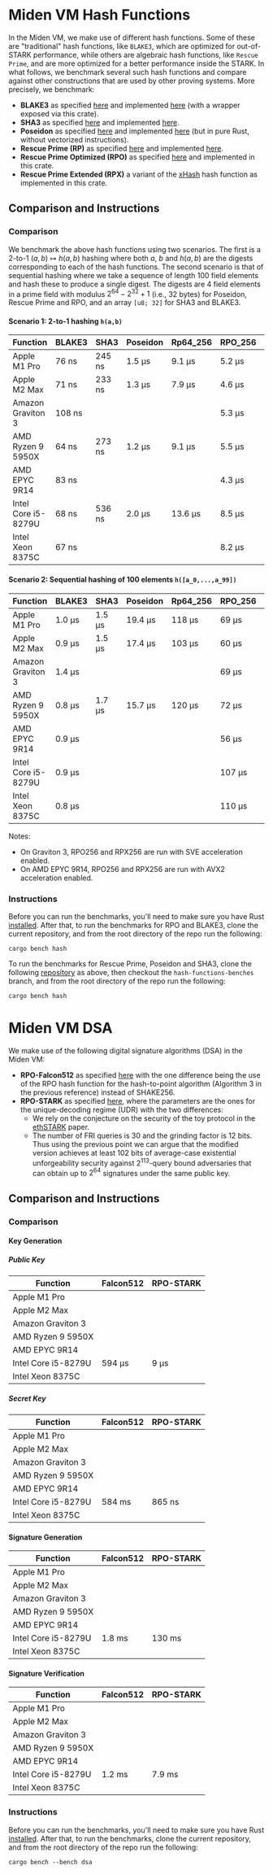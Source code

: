 # Miden VM Hash Functions
In the Miden VM, we make use of different hash functions. Some of these are "traditional" hash functions, like `BLAKE3`, which are optimized for out-of-STARK performance, while others are algebraic hash functions, like `Rescue Prime`, and are more optimized for a better performance inside the STARK. In what follows, we benchmark several such hash functions and compare against other constructions that are used by other proving systems. More precisely, we benchmark:

* **BLAKE3** as specified [here](https://github.com/BLAKE3-team/BLAKE3-specs/blob/master/blake3.pdf) and implemented [here](https://github.com/BLAKE3-team/BLAKE3) (with a wrapper exposed via this crate).
* **SHA3** as specified [here](https://nvlpubs.nist.gov/nistpubs/FIPS/NIST.FIPS.202.pdf) and implemented [here](https://github.com/novifinancial/winterfell/blob/46dce1adf0/crypto/src/hash/sha/mod.rs).
* **Poseidon** as specified [here](https://eprint.iacr.org/2019/458.pdf) and implemented [here](https://github.com/mir-protocol/plonky2/blob/806b88d7d6e69a30dc0b4775f7ba275c45e8b63b/plonky2/src/hash/poseidon_goldilocks.rs) (but in pure Rust, without vectorized instructions).
* **Rescue Prime (RP)** as specified [here](https://eprint.iacr.org/2020/1143) and implemented [here](https://github.com/novifinancial/winterfell/blob/46dce1adf0/crypto/src/hash/rescue/rp64_256/mod.rs).
* **Rescue Prime Optimized (RPO)** as specified [here](https://eprint.iacr.org/2022/1577) and implemented in this crate.
* **Rescue Prime Extended (RPX)** a variant of the [xHash](https://eprint.iacr.org/2023/1045) hash function as implemented in this crate.

## Comparison and Instructions

### Comparison
We benchmark the above hash functions using two scenarios. The first is a 2-to-1 $(a,b)\mapsto h(a,b)$ hashing where both $a$, $b$ and $h(a,b)$ are the digests corresponding to each of the hash functions.
The second scenario is that of sequential hashing where we take a sequence of length $100$ field elements and hash these to produce a single digest. The digests are $4$ field elements in a prime field with modulus $2^{64} - 2^{32} + 1$ (i.e., 32 bytes) for Poseidon, Rescue Prime and RPO, and an array `[u8; 32]` for SHA3 and BLAKE3.

#### Scenario 1: 2-to-1 hashing `h(a,b)`

| Function            | BLAKE3 | SHA3    | Poseidon  | Rp64_256  | RPO_256 | RPX_256 |
| ------------------- | ------ | ------- | --------- | --------- | ------- | ------- |
| Apple M1 Pro        | 76 ns  | 245 ns  |  1.5 µs   |  9.1 µs   | 5.2 µs  | 2.7 µs  |
| Apple M2 Max        | 71 ns  | 233 ns  |  1.3 µs   |  7.9 µs   | 4.6 µs  | 2.4 µs  |
| Amazon Graviton 3   | 108 ns |         |           |           | 5.3 µs  | 3.1 µs  |
| AMD Ryzen 9 5950X   | 64 ns  | 273 ns  |  1.2 µs   |  9.1 µs   | 5.5 µs  |         |
| AMD EPYC 9R14       | 83 ns  |         |           |           | 4.3 µs  | 2.4 µs  |
| Intel Core i5-8279U | 68 ns  | 536 ns  |  2.0 µs   |  13.6 µs  | 8.5 µs  | 4.4 µs  |
| Intel Xeon 8375C    | 67 ns  |         |           |           | 8.2 µs  |         |

#### Scenario 2: Sequential hashing of 100 elements `h([a_0,...,a_99])`

| Function            | BLAKE3 | SHA3    | Poseidon  | Rp64_256  | RPO_256 | RPX_256 |
| ------------------- | -------| ------- | --------- | --------- | ------- | ------- |
| Apple M1 Pro        | 1.0 µs | 1.5 µs  |  19.4 µs  |   118 µs  | 69 µs   | 35 µs   |
| Apple M2 Max        | 0.9 µs | 1.5 µs  |  17.4 µs  |   103 µs  | 60 µs   | 31 µs   |
| Amazon Graviton 3   | 1.4 µs |         |           |           | 69 µs   | 41 µs   |
| AMD Ryzen 9 5950X   | 0.8 µs | 1.7 µs  |  15.7 µs  |   120 µs  | 72 µs   |         |
| AMD EPYC 9R14       | 0.9 µs |         |           |           | 56 µs   | 32 µs   |
| Intel Core i5-8279U | 0.9 µs |         |           |           | 107 µs  | 56 µs   |
| Intel Xeon 8375C    | 0.8 µs |         |           |           | 110 µs  |         |

Notes:
- On Graviton 3, RPO256 and RPX256 are run with SVE acceleration enabled.
- On AMD EPYC 9R14, RPO256 and RPX256 are run with AVX2 acceleration enabled.

### Instructions
Before you can run the benchmarks, you'll need to make sure you have Rust [installed](https://www.rust-lang.org/tools/install). After that, to run the benchmarks for RPO and BLAKE3, clone the current repository, and from the root directory of the repo run the following:

 ```
 cargo bench hash
 ```

To run the benchmarks for Rescue Prime, Poseidon and SHA3, clone the following [repository](https://github.com/Dominik1999/winterfell.git) as above, then checkout the `hash-functions-benches` branch, and from the root directory of the repo run the following:

```
cargo bench hash
```

# Miden VM DSA

We make use of the following digital signature algorithms (DSA) in the Miden VM:

* **RPO-Falcon512** as specified [here](https://falcon-sign.info/falcon.pdf) with the one difference being the use of the RPO hash function for the hash-to-point algorithm (Algorithm 3 in the previous reference) instead of SHAKE256.
* **RPO-STARK** as specified [here](https://eprint.iacr.org/2024/1553), where the parameters are the ones for the unique-decoding regime (UDR) with the two differences:
  *  We rely on the conjecture on the security of the toy protocol in the [ethSTARK](https://eprint.iacr.org/2021/582) paper.
  *  The number of FRI queries is $30$ and the grinding factor is $12$ bits. Thus using the previous point we can argue that the modified version achieves at least $102$ bits of average-case existential unforgeability security against $2^{113}$-query bound adversaries that can obtain up to $2^{64}$ signatures under the same public key.



## Comparison and Instructions

### Comparison


#### Key Generation

##### Public Key

| Function            | Falcon512 | RPO-STARK |
| ------------------- | --------- | --------- |
| Apple M1 Pro        |           |           |
| Apple M2 Max        |           |           |
| Amazon Graviton 3   |           |
| AMD Ryzen 9 5950X   |           |           |
| AMD EPYC 9R14       |           |           |
| Intel Core i5-8279U |  594 µs   |   9 µs    |
| Intel Xeon 8375C    |           |           |

##### Secret Key

| Function            | Falcon512 | RPO-STARK |
| ------------------- | --------- | --------- |
| Apple M1 Pro        |           |           |
| Apple M2 Max        |           |           |
| Amazon Graviton 3   |           |
| AMD Ryzen 9 5950X   |           |           |
| AMD EPYC 9R14       |           |           |
| Intel Core i5-8279U |  584 ms   |  865 ns   |
| Intel Xeon 8375C    |           |           |

#### Signature Generation

| Function            | Falcon512 | RPO-STARK |
| ------------------- | --------- | --------- |
| Apple M1 Pro        |           |           |
| Apple M2 Max        |           |           |
| Amazon Graviton 3   |           |
| AMD Ryzen 9 5950X   |           |           |
| AMD EPYC 9R14       |           |           |
| Intel Core i5-8279U |  1.8 ms   |  130 ms   |
| Intel Xeon 8375C    |           |           |

#### Signature Verification

| Function            | Falcon512 | RPO-STARK |
| ------------------- | --------- | --------- |
| Apple M1 Pro        |           |           |
| Apple M2 Max        |           |           |
| Amazon Graviton 3   |           |
| AMD Ryzen 9 5950X   |           |           |
| AMD EPYC 9R14       |           |           |
| Intel Core i5-8279U |  1.2 ms   |  7.9 ms   |
| Intel Xeon 8375C    |           |           |

### Instructions
Before you can run the benchmarks, you'll need to make sure you have Rust [installed](https://www.rust-lang.org/tools/install). After that, to run the benchmarks, clone the current repository, and from the root directory of the repo run the following:

 ```
 cargo bench --bench dsa
 ```